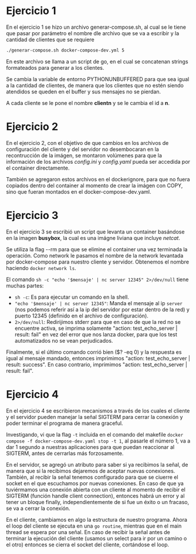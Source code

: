 # Ejercicio 1

En el ejercicio 1 se hizo un archivo generar-compose.sh, al cual se le tiene que pasar por parámetro el nombre dle archivo que se va a escribir y la cantidad de clientes que se requiere

```bash
./generar-compose.sh docker-compose-dev.yml 5
```

En este archivo se llama a un script de go, en el cual se concatenan strings formateados para generar a los clientes.

Se cambia la variable de entorno PYTHONUNBUFFERED para que sea igual a la cantidad de clientes, de manera que los clientes que no estén siendo atendidos se queden en el buffer y sus mensajes no se pierdan.

A cada cliente se le pone el nombre **clientn** y se le cambia el id a **n**.

# Ejercicio 2

En el ejercicio 2, con el objetivo de que cambios en los archivos de configuración del cliente y del servidor no desembocaran en la recontrucción de la imágen, se montaron volúmenes para que la información de los archivos *config.ini* y *config.yaml* pueda ser accedida por el container directamente. 

También se agregaron estos archivos en el dockerignore, para que no fuera copiados dentro del container al momento de crear la imágen con COPY, sino que fueran montados en el docker-compose-dev.yaml.

# Ejercicio 3

En el ejercicio 3 se escribió un script que levanta un container basándose en la imagen **busybox**, la cual es una imágne liviana que incluye *netcat*. 

Se utiliza la flag --rm para que se elimine el container una vez terminada la operación. Como network le pasamos el nombre de la network levantada por docker-compose para nuestro cliente y servidor. Obtenemos el nombre haciendo `docker network ls`.

El comando `sh -c "echo '$mensaje' | nc server 12345" 2>/dev/null` tiene muchas partes:
- ``sh -c``: Es para ejecutar un comando en la shell.
- ``"echo '$mensaje' | nc server 12345"``: Manda el mensaje al ip `server` (nos podemos referir así a la ip del servidor por estar dentro de la red) y puerto 12345 (definido en el archivo de configuración).
- ``2>/dev/null``: Redirijimos stderr para que en caso de que la red no se encuentre activa, se imprima solamente "action: test_echo_server | result: fail" en vez del error que nos lanza docker, para que los test automatizados no se vean perjudicados.

Finalmente, si el último comando corrió bien ($? -eq 0) y la respuesta es igual al mensaje mandado, entonces imprimimos "action: test_echo_server | result: success". En caso contrario, imprimimos "action: test_echo_server | result: fail".

# Ejercicio 4

En el ejercicio 4 se escribieron mecanismos a través de los cuales el cliente y el servidor pueden manejar la señal SIGTERM para cerrar la conexión y poder terminar el programa de manera graceful. 

Investigando, vi que la flag `-t` incluida en el comando del makefile `docker compose -f docker-compose-dev.yaml stop -t 1`, al pasarle el número 1, va a dar 1 segundo a nuestras aplicaciones para que puedan reaccionar al SIGTERM, antes de cerrarlas más forzosamente.

En el servidor, se agregó un atributo para saber si ya recibimos la señal, de manera que si la recibimos dejaremos de aceptar nuevas conexiones. También, al recibir la señal tenemos configurado para que se ciuerre el socket en el que escuchamos por nuevas conexiones. En caso de que ya tuviérmamos una conexión abierta con un cliente al momento de recibir el SIGTERM (función handle client connection), entonces habrá un error y al tener un bloque finally, independientemente de si fue un éxito o un fracaso, se va a cerrar la conexión.

En el cliente, cambiamos en algo la estructura de nuestro programa. Ahora el loop del cliente se ejecuta en una `go routine`, mientras que en el main thread se espera por una señal. En caso de recibir la señal antes de terminar la ejecución del cliente (usamos un select para ir por un camino o el otro) entonces se cierra el socket del cliente, cortándose el loop.